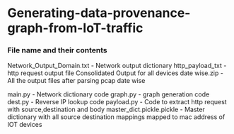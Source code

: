 # Generating-data-provenance-graph-from-IoT-traffic
### File name and their contents
Network_Output_Domain.txt - Network output dictionary 
http_payload_txt -  http request output file
Consolidated Output for all devices date wise.zip -  All the output files after parsing pcap date wise

main.py -  Network dictionary code
graph.py -  graph generation code
dest.py - Reverse IP lookup code
payload.py -  Code to extract http request with source,destination and body
master_dict.pickle.pickle - Master dictionary with all source destination mappings mapped to mac address of IOT devices
